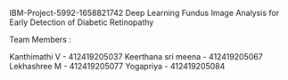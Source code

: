 IBM-Project-5992-1658821742
Deep Learning Fundus Image Analysis for Early Detection of Diabetic Retinopathy

Team Members :

Kanthimathi V - 412419205037
Keerthana sri meena - 412419205067
Lekhashree M - 412419205077
Yogapriya  - 412419205084
